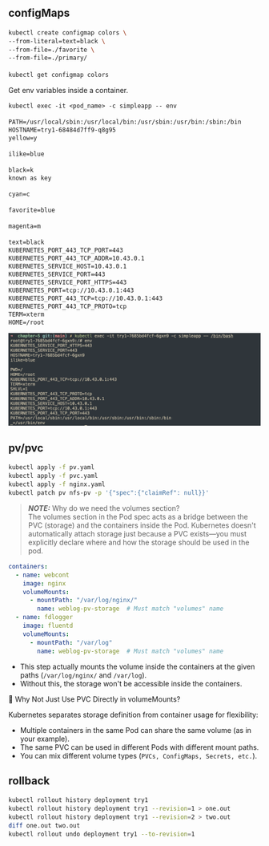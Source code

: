 ## configMaps

```bash
kubectl create configmap colors \
--from-literal=text=black \
--from-file=./favorite \
--from-file=./primary/

kubectl get configmap colors
```

Get env variables inside a container.
```
kubectl exec -it <pod_name> -c simpleapp -- env

PATH=/usr/local/sbin:/usr/local/bin:/usr/sbin:/usr/bin:/sbin:/bin
HOSTNAME=try1-68484d7ff9-q8g95
yellow=y

ilike=blue

black=k
known as key

cyan=c

favorite=blue

magenta=m

text=black
KUBERNETES_PORT_443_TCP_PORT=443
KUBERNETES_PORT_443_TCP_ADDR=10.43.0.1
KUBERNETES_SERVICE_HOST=10.43.0.1
KUBERNETES_SERVICE_PORT=443
KUBERNETES_SERVICE_PORT_HTTPS=443
KUBERNETES_PORT=tcp://10.43.0.1:443
KUBERNETES_PORT_443_TCP=tcp://10.43.0.1:443
KUBERNETES_PORT_443_TCP_PROTO=tcp
TERM=xterm
HOME=/root
```

![env](../images/env.png)

## pv/pvc

```bash
kubectl apply -f pv.yaml
kubectl apply -f pvc.yaml
kubectl apply -f nginx.yaml
kubectl patch pv nfs-pv -p '{"spec":{"claimRef": null}}'
```


> **_NOTE:_** Why do we need the volumes section?<br>
The volumes section in the Pod spec acts as a bridge between the PVC (storage) and the containers inside the Pod. Kubernetes doesn't automatically attach storage just because a PVC exists—you must explicitly declare where and how the storage should be used in the pod.


```yaml
containers:
  - name: webcont
    image: nginx
    volumeMounts:
      - mountPath: "/var/log/nginx/"
        name: weblog-pv-storage  # Must match "volumes" name
  - name: fdlogger
    image: fluentd
    volumeMounts:
      - mountPath: "/var/log"
        name: weblog-pv-storage  # Must match "volumes" name
```

- This step actually mounts the volume inside the containers at the given paths (`/var/log/nginx/` and `/var/log`).
- Without this, the storage won't be accessible inside the containers.

🔹 Why Not Just Use PVC Directly in volumeMounts?

Kubernetes separates storage definition from container usage for flexibility:

- Multiple containers in the same Pod can share the same volume (as in your example).
- The same PVC can be used in different Pods with different mount paths.
- You can mix different volume types (`PVCs, ConfigMaps, Secrets, etc.`).

## rollback

```bash
kubectl rollout history deployment try1
kubectl rollout history deployment try1 --revision=1 > one.out
kubectl rollout history deployment try1 --revision=2 > two.out
diff one.out two.out
kubectl rollout undo deployment try1 --to-revision=1
```